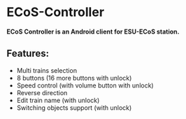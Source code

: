 # ECoS-Controller

**ECoS Controller is an Android client for ESU-ECoS station.** 

## Features:

 * Multi trains selection
 * 8 buttons (16 more buttons with unlock)
 * Speed control (with volume button with unlock)
 * Reverse direction
 * Edit train name (with unlock)
 * Switching objects support (with unlock)

